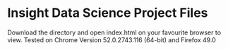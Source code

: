 # Insight Data Science Project Files

Download the directory and open index.html on your favourite browser to view. 
Tested on Chrome Version 52.0.2743.116 (64-bit) and Firefox 49.0
